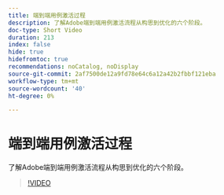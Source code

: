 ```yaml
---
title: 端到端用例激活过程
description: 了解Adobe端到端用例激活流程从构思到优化的六个阶段。
doc-type: Short Video
duration: 213
index: false
hide: true
hidefromtoc: true
recommendations: noCatalog, noDisplay
source-git-commit: 2af7500de12a9fd78e64c6a12a42b2fbbf121eba
workflow-type: tm+mt
source-wordcount: '40'
ht-degree: 0%

---
```



# 端到端用例激活过程

了解Adobe端到端用例激活流程从构思到优化的六个阶段。

<!-- 65_S651_3442537_212_endtoend-use-case-activation-process -->
>[!VIDEO](https://video.tv.adobe.com/v/3458248/?learn=on&enablevpops=true)
